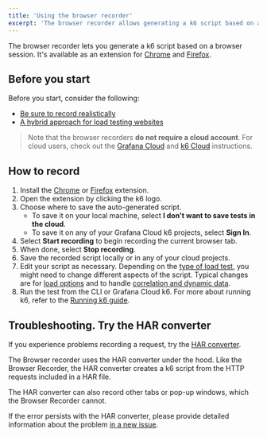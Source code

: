 ```yaml
---
title: 'Using the browser recorder'
excerpt: 'The browser recorder allows generating a k6 script based on a web session. It is available as extensions for Chrome and Firefox.'
---
```


The browser recorder lets you generate a k6 script based on a browser session.
It's available as an extension for [Chrome](https://chrome.google.com/webstore/detail/grafana-k6-browser-record/fbanjfonbcedhifbgikmjelkkckhhidl) and [Firefox](https://addons.mozilla.org/en-US/firefox/addon/grafana-k6-browser-recorder/).


## Before you start


Before you start, consider the following:

- [Be sure to record realistically](/test-authoring/create-tests-from-recordings/#be-sure-to-record-realistically)
- [A hybrid approach for load testing websites](/test-authoring/create-tests-from-recordings/#consider-hybrid-approach-for-load-testing-websites)

> Note that the browser recorders **do not require a cloud account**. For cloud users, check out the [Grafana Cloud](https://grafana.com/docs/grafana-cloud/k6/author-run/browser-recorder/) and [k6 Cloud](/cloud/creating-and-running-a-test/browser-recorder/) instructions.

## How to record

1. Install the [Chrome](https://chrome.google.com/webstore/detail/grafana-k6-browser-record/fbanjfonbcedhifbgikmjelkkckhhidl) or [Firefox](https://addons.mozilla.org/en-US/firefox/addon/grafana-k6-browser-recorder/) extension.
1. Open the extension by clicking the k6 logo.
2. Choose where to save the auto-generated script.
   - To save it on your local machine, select **I don't want to save tests in the cloud**. 
   - To save it on any of your Grafana Cloud k6 projects, select **Sign In**.
3. Select **Start recording** to begin recording the current browser tab. 
4. When done, select **Stop recording**.
5. Save the recorded script locally or in any of your cloud projects.
6. Edit your script as necessary. Depending on the [type of load test](/test-types/load-test-types/), you might need to change different aspects of the script. 
   Typical changes are for [load options](/using-k6/options) and to handle [correlation and dynamic data](/examples/correlation-and-dynamic-data).
7. Run the test from the CLI or Grafana Cloud k6. For more about running k6, refer to the [Running k6 guide](/get-started/running-k6).

## Troubleshooting. Try the HAR converter


If you experience problems recording a request, try the [HAR converter](/test-authoring/create-tests-from-recordings/using-the-har-converter/). 

The Browser recorder uses the HAR converter under the hood.
Like the Browser Recorder, the HAR converter creates a k6 script from the HTTP requests included in a HAR file.
 
The HAR converter can also record other tabs or pop-up windows, which the Browser Recorder cannot. 

If the error persists with the HAR converter, please provide detailed information about the problem [in a new issue](https://github.com/k6io/har-to-k6/issues). 
